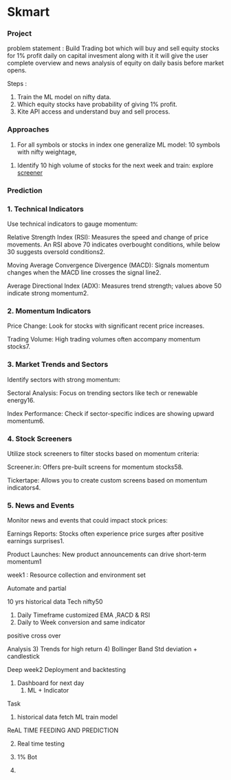 # Skmart
### Project
problem statement : Build Trading bot which will buy and sell equity stocks for 1% profit daily on capital invesment along with it
                     it will give the user complete overview and news analysis of equity on daily basis before market opens.


Steps : 
   1) Train the ML model on nifty data.
   2) Which equity stocks have probability of giving 1% profit.
   3) Kite API access and understand buy and sell process.

      

### Approaches 
1. For all symbols or stocks in index one generalize ML model: 10 symbols with nifty weightage,
  1)  Identify  10 high volume of stocks for the next week and train: explore [screener](https://github.com/pranjal-joshi/Screeni-py)

 


### Prediction  

###  1. Technical Indicators

Use technical indicators to gauge momentum:

Relative Strength Index (RSI): Measures the speed and change of price movements. An RSI above 70 indicates overbought conditions, while below 30 suggests oversold conditions2.

Moving Average Convergence Divergence (MACD): Signals momentum changes when the MACD line crosses the signal line2.

Average Directional Index (ADX): Measures trend strength; values above 50 indicate strong momentum2.

### 2. Momentum Indicators
Price Change: Look for stocks with significant recent price increases.

Trading Volume: High trading volumes often accompany momentum stocks7.

### 3. Market Trends and Sectors
Identify sectors with strong momentum:

Sectoral Analysis: Focus on trending sectors like tech or renewable energy16.

Index Performance: Check if sector-specific indices are showing upward momentum6.

### 4. Stock Screeners
Utilize stock screeners to filter stocks based on momentum criteria:

Screener.in: Offers pre-built screens for momentum stocks58.

Tickertape: Allows you to create custom screens based on momentum indicators4.

### 5. News and Events
Monitor news and events that could impact stock prices:

Earnings Reports: Stocks often experience price surges after positive earnings surprises1.

Product Launches: New product announcements can drive short-term momentum1


week1 :
Resource collection and environment set

Automate and partial

10 yrs historical data
Tech nifty50
1) Daily Timeframe customized EMA ,RACD & RSI
2) Daily to Week conversion and same indicator

positive cross over

Analysis
3) Trends for high return
4) Bollinger Band Std deviation + candlestick


Deep week2
Deployment and backtesting


1) Dashboard for next day
    1) ML + Indicator

Task
1) historical data fetch ML train model

ReAL TIME FEEDING AND PREDICTION

2) Real time testing



2) 1% Bot

3)
